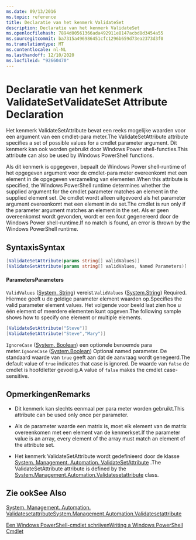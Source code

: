 ```yaml
---
ms.date: 09/13/2016
ms.topic: reference
title: Declaratie van het kenmerk ValidateSet
description: Declaratie van het kenmerk ValidateSet
ms.openlocfilehash: 7894d00561366ada492911e8147acbd8d3454a55
ms.sourcegitcommit: ba7315a496986451cfc1296b659d73ea2373d3f0
ms.translationtype: MT
ms.contentlocale: nl-NL
ms.lasthandoff: 12/10/2020
ms.locfileid: "92660470"
---
```

# <a name="validateset-attribute-declaration"></a><span data-ttu-id="62eb7-103">Declaratie van het kenmerk ValidateSet</span><span class="sxs-lookup"><span data-stu-id="62eb7-103">ValidateSet Attribute Declaration</span></span>

<span data-ttu-id="62eb7-104">Het kenmerk ValidateSetAttribute bevat een reeks mogelijke waarden voor een argument van een cmdlet-para meter.</span><span class="sxs-lookup"><span data-stu-id="62eb7-104">The ValidateSetAttribute attribute specifies a set of possible values for a cmdlet parameter argument.</span></span> <span data-ttu-id="62eb7-105">Dit kenmerk kan ook worden gebruikt door Windows Power shell-functies.</span><span class="sxs-lookup"><span data-stu-id="62eb7-105">This attribute can also be used by Windows PowerShell functions.</span></span>

<span data-ttu-id="62eb7-106">Als dit kenmerk is opgegeven, bepaalt de Windows Power shell-runtime of het opgegeven argument voor de cmdlet-para meter overeenkomt met een element in de opgegeven verzameling van elementen.</span><span class="sxs-lookup"><span data-stu-id="62eb7-106">When this attribute is specified, the Windows PowerShell runtime determines whether the supplied argument for the cmdlet parameter matches an element in the supplied element set.</span></span> <span data-ttu-id="62eb7-107">De cmdlet wordt alleen uitgevoerd als het parameter argument overeenkomt met een element in de set.</span><span class="sxs-lookup"><span data-stu-id="62eb7-107">The cmdlet is run only if the parameter argument matches an element in the set.</span></span> <span data-ttu-id="62eb7-108">Als er geen overeenkomst wordt gevonden, wordt er een fout gegenereerd door de Windows Power shell-runtime.</span><span class="sxs-lookup"><span data-stu-id="62eb7-108">If no match is found, an error is thrown by the Windows PowerShell runtime.</span></span>

## <a name="syntax"></a><span data-ttu-id="62eb7-109">Syntaxis</span><span class="sxs-lookup"><span data-stu-id="62eb7-109">Syntax</span></span>

```csharp
[ValidateSetAttribute(params string[] validValues)]
[ValidateSetAttribute(params string[] validValues, Named Parameters)]
```

#### <a name="parameters"></a><span data-ttu-id="62eb7-110">Parameters</span><span class="sxs-lookup"><span data-stu-id="62eb7-110">Parameters</span></span>

<span data-ttu-id="62eb7-111">`ValidValues` ([System. String](/dotnet/api/System.String)) vereist.</span><span class="sxs-lookup"><span data-stu-id="62eb7-111">`ValidValues` ([System.String](/dotnet/api/System.String)) Required.</span></span> <span data-ttu-id="62eb7-112">Hiermee geeft u de geldige parameter element waarden op.</span><span class="sxs-lookup"><span data-stu-id="62eb7-112">Specifies the valid parameter element values.</span></span> <span data-ttu-id="62eb7-113">Het volgende voor beeld laat zien hoe u één element of meerdere elementen kunt opgeven.</span><span class="sxs-lookup"><span data-stu-id="62eb7-113">The following sample shows how to specify one element or multiple elements.</span></span>

```csharp
[ValidateSetAttribute("Steve")]
[ValidateSetAttribute("Steve","Mary")]
```

<span data-ttu-id="62eb7-114">`IgnoreCase` ([System. Boolean](/dotnet/api/System.Boolean)) een optionele benoemde para meter.</span><span class="sxs-lookup"><span data-stu-id="62eb7-114">`IgnoreCase` ([System.Boolean](/dotnet/api/System.Boolean)) Optional named parameter.</span></span> <span data-ttu-id="62eb7-115">De standaard waarde van `true` geeft aan dat de aanvraag wordt genegeerd.</span><span class="sxs-lookup"><span data-stu-id="62eb7-115">The default value of `true` indicates that case is ignored.</span></span> <span data-ttu-id="62eb7-116">De waarde van `false` de cmdlet is hoofdletter gevoelig.</span><span class="sxs-lookup"><span data-stu-id="62eb7-116">A value of `false` makes the cmdlet case-sensitive.</span></span>

## <a name="remarks"></a><span data-ttu-id="62eb7-117">Opmerkingen</span><span class="sxs-lookup"><span data-stu-id="62eb7-117">Remarks</span></span>

- <span data-ttu-id="62eb7-118">Dit kenmerk kan slechts eenmaal per para meter worden gebruikt.</span><span class="sxs-lookup"><span data-stu-id="62eb7-118">This attribute can be used only once per parameter.</span></span>

- <span data-ttu-id="62eb7-119">Als de parameter waarde een matrix is, moet elk element van de matrix overeenkomen met een element van de kenmerkset.</span><span class="sxs-lookup"><span data-stu-id="62eb7-119">If the parameter value is an array, every element of the array must match an element of the attribute set.</span></span>

- <span data-ttu-id="62eb7-120">Het kenmerk ValidateSetAttribute wordt gedefinieerd door de klasse [System. Management. Automation. ValidateSetAttribute](/dotnet/api/System.Management.Automation.ValidateSetAttribute) .</span><span class="sxs-lookup"><span data-stu-id="62eb7-120">The ValidateSetAttribute attribute is defined by the [System.Management.Automation.Validatesetattribute](/dotnet/api/System.Management.Automation.ValidateSetAttribute) class.</span></span>

## <a name="see-also"></a><span data-ttu-id="62eb7-121">Zie ook</span><span class="sxs-lookup"><span data-stu-id="62eb7-121">See Also</span></span>

[<span data-ttu-id="62eb7-122">System. Management. Automation. Validatesetattribute</span><span class="sxs-lookup"><span data-stu-id="62eb7-122">System.Management.Automation.Validatesetattribute</span></span>](/dotnet/api/System.Management.Automation.ValidateSetAttribute)

[<span data-ttu-id="62eb7-123">Een Windows PowerShell-cmdlet schrijven</span><span class="sxs-lookup"><span data-stu-id="62eb7-123">Writing a Windows PowerShell Cmdlet</span></span>](./writing-a-windows-powershell-cmdlet.md)
